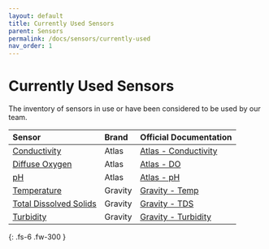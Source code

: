 ```yaml
---
layout: default
title: Currently Used Sensors
parent: Sensors
permalink: /docs/sensors/currently-used
nav_order: 1
---
```


# Currently Used Sensors

The inventory of sensors in use or have been considered to be used by our team.

<div class="code-example" markdown="1">

| Sensor        | Brand          | Official Documentation |
|:-------------|:------------------|:------|
| [Conductivity](https://bcit-reseach-long-term-issp.github.io/sensors/atlas/ec/) | Atlas |[Atlas - Conductivity](https://atlas-scientific.com/kits/conductivity-k-0-1-kit/)|
| [Diffuse Oxygen](https://bcit-reseach-long-term-issp.github.io/sensors/atlas/do/) | Atlas |[Atlas - DO](https://atlas-scientific.com/gravity-analog-do-kit/)|
| [pH](https://bcit-reseach-long-term-issp.github.io/sensors/atlas/ph/) | Atlas | [Atlas - pH](https://atlas-scientific.com/kits/ph-kit/) |
| [Temperature](https://bcit-reseach-long-term-issp.github.io/sensors/gravity/temp/) | Gravity |[Gravity - Temp](https://www.dfrobot.com/product-1354.html)|
| [Total Dissolved Solids](https://bcit-reseach-long-term-issp.github.io/sensors/gravity/tds/) | Gravity |[Gravity - TDS](https://www.dfrobot.com/product-1662.html)|
| [Turbidity](https://bcit-reseach-long-term-issp.github.io/sensors/gravity/tbd/) | Gravity |[Gravity - Turbidity](https://www.dfrobot.com/product-1394.html)|

</div>

{: .fs-6 .fw-300 }
